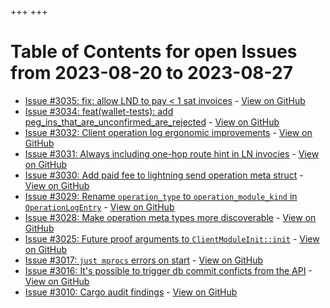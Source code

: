 +++
+++
# Table of Contents for open Issues from 2023-08-20 to 2023-08-27

- [Issue #3035: fix: allow LND to pay < 1 sat invoices](ISSUE_3035.md) - [View on GitHub](https://github.com/fedimint/fedimint/pull/3035)
- [Issue #3034: feat(wallet-tests): add peg_ins_that_are_unconfirmed_are_rejected](ISSUE_3034.md) - [View on GitHub](https://github.com/fedimint/fedimint/pull/3034)
- [Issue #3032: Client operation log ergonomic improvements](ISSUE_3032.md) - [View on GitHub](https://github.com/fedimint/fedimint/pull/3032)
- [Issue #3031: Always including one-hop route hint in LN invocies](ISSUE_3031.md) - [View on GitHub](https://github.com/fedimint/fedimint/issues/3031)
- [Issue #3030: Add paid fee to lightning send operation meta struct](ISSUE_3030.md) - [View on GitHub](https://github.com/fedimint/fedimint/issues/3030)
- [Issue #3029: Rename `operation_type` to `operation_module_kind` in `OperationLogEntry`](ISSUE_3029.md) - [View on GitHub](https://github.com/fedimint/fedimint/issues/3029)
- [Issue #3028: Make operation meta types more discoverable](ISSUE_3028.md) - [View on GitHub](https://github.com/fedimint/fedimint/issues/3028)
- [Issue #3025: Future proof arguments to `ClientModuleInit::init`](ISSUE_3025.md) - [View on GitHub](https://github.com/fedimint/fedimint/issues/3025)
- [Issue #3017: `just mprocs` errors on start](ISSUE_3017.md) - [View on GitHub](https://github.com/fedimint/fedimint/issues/3017)
- [Issue #3016: It's possible to trigger db commit conficts from the API](ISSUE_3016.md) - [View on GitHub](https://github.com/fedimint/fedimint/issues/3016)
- [Issue #3010: Cargo audit findings](ISSUE_3010.md) - [View on GitHub](https://github.com/fedimint/fedimint/issues/3010)
